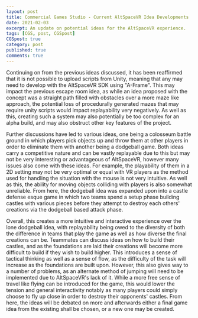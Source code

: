 ```yaml
---
layout: post
title: Commercial Games Studio - Current AltSpaceVR Idea Developments
date: 2021-02-03
excerpt: An update on potential ideas for the AltSpaceVR experience.
tags: [CGS, post, CGSpost]
CGSpost: true
category: post
published: true
comments: true
---
```

Continuing on from the previous ideas discussed, it has been reaffirmed that it is not possible to upload scripts from Unity, meaning that any may need to develop with the AltSpaceVR SDK using "A-Frame". This may impact the previous escape room idea, as while an idea proposed with the concept was a straight path filled with obstacles over a more maze like approach, the potential loss of procedurally generated mazes that may require unity scripts would impact replayability very negatively.  As well as this, creating such a system may also potentially be too complex for an alpha build, and may also obstruct other key features of the project. 

Further discussions have led to various ideas, one being a colosseum battle ground in which players pick objects up and throw them at other players in order to eliminate them with another being a dodgeball game. Both ideas carry a competitive nature and can be vastly replayable due to this but may not be very interesting or advantageous of AltSpaceVR, however many issues also come with these ideas. For example, the playability of them in a 2D setting may not be very optimal or equal with VR players as the method used for handling the situation with the mouse is not very intuitive. As well as this, the ability for moving objects colliding with players is also somewhat unreliable. From here, the dodgeball idea was expanded upon into a castle defense esque game in which two teams spend a setup phase building castles with various pieces before they attempt to destroy each others' creations via the dodgeball based attack phase.

Overall, this creates a more intuitive and interactive experience over the lone dodgeball idea, with replayability being owed to the diversity of both the difference in teams that play the game as well as how diverse the final creations can be. Teammates can discuss ideas on how to build their castles, and as the foundations are laid their creations will become more difficult to build if they wish to build higher. This introduces a sense of tactical thinking as well as a sense of flow, as the difficulty of the task will increase as the foundations are built upon. However, this also gives way to a number of problems, as an alternate method of jumping will need to be implemented due to AltSpaceVR's lack of it. While a more free sense of travel like flying can be introduced for the game, this would lower the tension and general interactivity notably as many players could simply choose to fly up close in order to destroy their opponents' castles. 
From here, the ideas will be debated on more and afterwards either a final game idea from the existing shall be chosen, or a new one may be created.